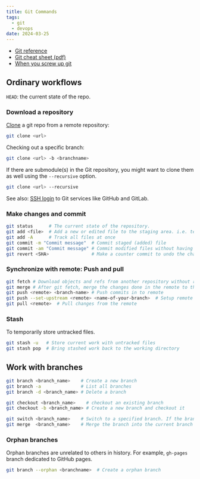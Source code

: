 ```yaml
---
title: Git Commands
tags:
  - git
  - devops
date: 2024-03-25
---
```


- [Git reference](https://git-scm.com/docs)
- [Git cheat sheet (pdf)](https://training.github.com/downloads/github-git-cheat-sheet.pdf)
- [When you screw up git](https://ohshitgit.com/)

<!-- more -->

## Ordinary workflows

`HEAD`: the current state of the repo.

### Download a repository

[Clone](https://git-scm.com/docs/git-clone) a git repo from a remote repository:

```sh
git clone <url>
```

Checking out a specific branch:

```sh
git clone <url> -b <branchname>
```

If there are submodule(s) in the Git repository, you might want to clone them as well using the `--recursive` option.

```sh
git clone <url> --recursive
```

See also: [SSH login](git-ssh-login.md) to Git services like GitHub and GitLab.

### Make changes and commit

```sh
git status      # The current state of the repository.
git add <file>  # Add a new or edited file to the staging area. i.e. telling git to track this file
git add -A      # Track all files at once
git commit -m "Commit message"  # Commit staged (added) file
git commit -am "Commit message" # Commit modified files without having to run git add beforehand
git revert <SHA>                # Make a counter commit to undo the changes. The tracked files will go back to the <SHA> commit.
```

### Synchronize with remote: Push and pull

```sh
git fetch # Download objects and refs from another repository without really pull in the changes
git merge # After git fetch, merge the changes done in the remote to the local repo
git push <remote> <branch-name> # Push commits in to remote
git push --set-upstream <remote> <name-of-your-branch>  # Setup remote url before push
git pull <remote>  # Pull changes from the remote
```

### Stash

To temporarily store untracked files.

```sh
git stash -u   # Store current work with untracked files
git stash pop  # Bring stashed work back to the working directory
```

## Work with branches

```sh
git branch <branch_name>    # Create a new branch
git branch -a               # List all branches
git branch -d <branch_name> # Delete a branch

git checkout <branch_name>    # checkout an existing branch
git checkout -b <branch_name> # Create a new branch and checkout it

git switch <branch_name>    # Switch to a specified branch. If the branch name does not exist, create one.
git merge  <branch_name>    # Merge the branch into the current branch
```

### Orphan branches

Orphan branches are unrelated to others in history. For example, `gh-pages` branch dedicated to GitHub pages.

```sh
git branch --orphan <branchname>  # Create a orphan branch
```
